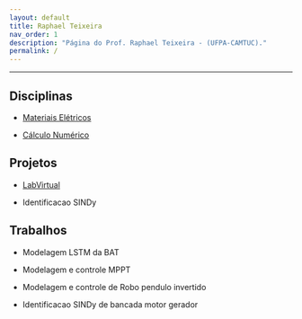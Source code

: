 ```yaml
---
layout: default
title: Raphael Teixeira
nav_order: 1
description: "Página do Prof. Raphael Teixeira - (UFPA-CAMTUC)."
permalink: /
---
```


---
## Disciplinas

- [Materiais Elétricos](https://raphateixeira.github.io/MateriaisEletricos/)

- [Cálculo Numérico](https://raphateixeira.github.io/MetodosNumericos/)

## Projetos

- [LabVirtual](https://raphateixeira.github.io/LabVirtual/)

- Identificacao SINDy

  
## Trabalhos

- Modelagem LSTM da BAT

- Modelagem e controle MPPT

- Modelagem e controle de Robo pendulo invertido

- Identificacao SINDy de bancada motor gerador



